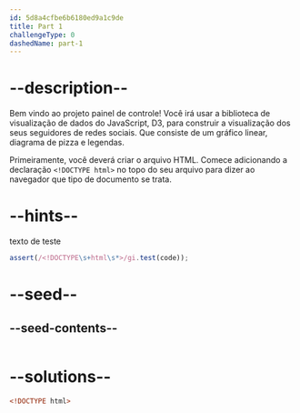 ```yaml
---
id: 5d8a4cfbe6b6180ed9a1c9de
title: Part 1
challengeType: 0
dashedName: part-1
---
```


# --description--

Bem vindo ao projeto painel de controle! Você irá usar a biblioteca de visualização de dados do JavaScript, D3, para construir a visualização dos seus seguidores de redes sociais. Que consiste de um gráfico linear, diagrama de pizza e legendas.

Primeiramente, você deverá criar o arquivo HTML. Comece adicionando a declaração `<!DOCTYPE html>` no topo do seu arquivo para dizer ao navegador que tipo de documento se trata.

# --hints--

texto de teste

```js
assert(/<!DOCTYPE\s+html\s*>/gi.test(code));
```

# --seed--

## --seed-contents--

```html
```

# --solutions--

```html
<!DOCTYPE html>
```
